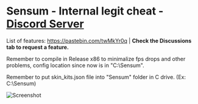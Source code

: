 # Sensum - Internal legit cheat - [Discord Server](https://discord.gg/dDwHyydXw7)

List of features: https://pastebin.com/twMkYr0q | **Check the Discussions tab to request a feature.**

Remember to compile in Release x86 to minimalize fps drops and other problems, config location since now is in "C:\\Sensum".

Remember to put skin_kits.json file into "Sensum" folder in C drive. (Ex: C:\\Sensum)

![Screenshot](https://i.imgur.com/kEH7rpT.png)




